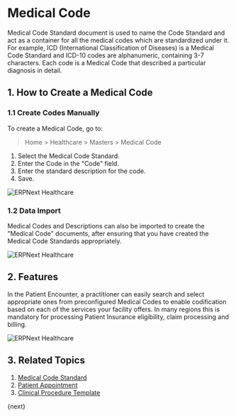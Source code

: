 <!-- add-breadcrumbs -->

# Medical Code

Medical Code Standard document is used to name the Code Standard and act as a container for all the medical codes which are standardized under it. For example, ICD (International Classification of Diseases) is a Medical Code Standard and ICD-10 codes are alphanumeric, containing 3-7 characters. Each code is a Medical Code that described a particular diagnosis in detail.

## 1. How to Create a Medical Code

### 1.1 Create Codes Manually

To create a Medical Code, go to:

> Home > Healthcare > Masters > Medical Code

1. Select the Medical Code Standard.
2. Enter the Code in the "Code" field.
3. Enter the standard description for the code.
4. Save.

<img class="screenshot" alt="ERPNext Healthcare" src="{{docs_base_url}}/v12/assets/img/healthcare/medical_code.png">

### 1.2 Data Import

Medical Codes and Descriptions can also be imported to create the "Medical Code" documents, after ensuring that you have created the Medical Code Standards appropriately.

<img class="screenshot" alt="ERPNext Healthcare" src="{{docs_base_url}}/v12/assets/img/healthcare/medical_code_1.png">

## 2. Features

In the Patient Encounter, a practitioner can easily search and select appropriate ones from preconfigured Medical Codes to enable codification based on each of the services your facility offers. In many regions this is mandatory for processing Patient Insurance eligibility, claim processing and billing.

<img class="screenshot" alt="ERPNext Healthcare" src="{{docs_base_url}}/v12/assets/img/healthcare/encounter_4.png">

## 3. Related Topics

1. [Medical Code Standard](/docs/v12/user/manual/en/healthcare/medical_code_standard)
1. [Patient Appointment](/docs/v12/user/manual/en/healthcare/patient_appointment)
1. [Clinical Procedure Template](/docs/v12/user/manual/en/healthcare/clinical_procedure_template)

{next}
